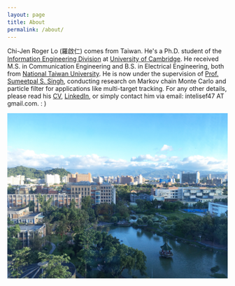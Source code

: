 ```yaml
---
layout: page
title: About
permalink: /about/
---
```


Chi-Jen Roger Lo (羅啟仁) comes from Taiwan. He's a Ph.D. student of the [Information Engineering Division] at [University of Cambridge]. He received M.S. in Communication Engineering and B.S. in Electrical Engineering, both from [National Taiwan University]. He is now under the supervision of [Prof. Sumeetpal S. Singh], conducting research on Markov chain Monte Carlo and particle filter for applications like multi-target tracking. For any other details, please read his [CV], [LinkedIn], or simply contact him via email: intelisef47 AT gmail.com. : )

<!--- Roger Chi-Jen Lo (羅啟仁) lives in Taipei, Taiwan. He is a M.S. student and President of Students Association at the [Graduate Institute of Communication Engineering, National Taiwan University]; he received B.S. from the [Department of Electrical Engineering, National Taiwan University]. He is currently under the supervision of [Prof. Hung-Yun Hsieh], conducting research on wireless communication and internet-of-things, especially on information-centric stochastic network optimization. For any other details, please survey his [CV], [LinkedIn], or contact him via email. : ) --->

![NTU](/assets/NTU.jpg)

[Information Engineering Division]: http://www.eng.cam.ac.uk/research/academic-divisions/information-engineering
[University of Cambridge]: https://www.cam.ac.uk
[National Taiwan University]: https://www.ntu.edu.tw/english/
[Prof. Sumeetpal S. Singh]: http://www.eng.cam.ac.uk/profiles/sss40
[CV]: https://tonic.ee.ntu.edu.tw/depot/rogerlo47/chijenlo_cv_20220224.pdf
[LinkedIn]: https://www.linkedin.com/in/rogerlo47/
